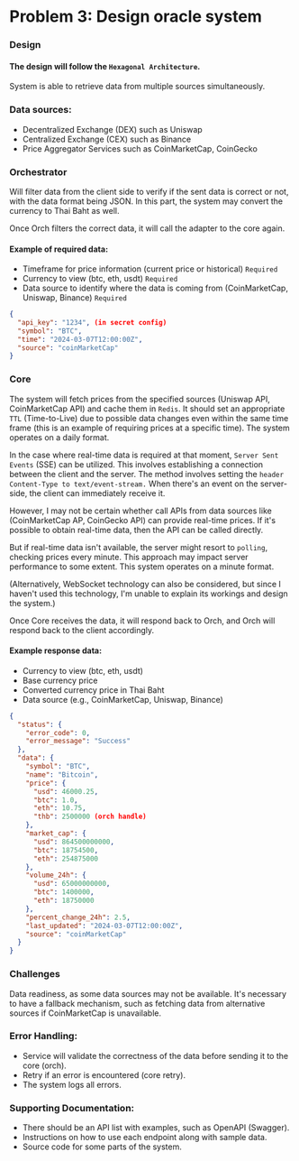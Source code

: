 # Problem 3: Design oracle system

### Design
#### The design will follow the `Hexagonal Architecture`.
System is able to retrieve data from multiple sources simultaneously.

### Data sources:
- Decentralized Exchange (DEX) such as Uniswap
- Centralized Exchange (CEX) such as Binance
- Price Aggregator Services such as CoinMarketCap, CoinGecko

### Orchestrator
Will filter data from the client side to verify if the sent data is correct or not, with the data format being JSON. In this part, the system may convert the currency to Thai Baht as well.

Once Orch filters the correct data, it will call the adapter to the core again.

#### Example of required data:

- Timeframe for price information (current price or historical)  `Required`
- Currency to view (btc, eth, usdt) `Required`
- Data source to identify where the data is coming from (CoinMarketCap, Uniswap, Binance) `Required`

```json
{
  "api_key": "1234", (in secret config)
  "symbol": "BTC",
  "time": "2024-03-07T12:00:00Z",
  "source": "coinMarketCap"
}
```

### Core
The system will fetch prices from the specified sources (Uniswap API, CoinMarketCap API) and cache them in `Redis`. It should set an appropriate `TTL` (Time-to-Live) due to possible data changes even within the same time frame (this is an example of requiring prices at a specific time). The system operates on a daily format.

In the case where real-time data is required at that moment, `Server Sent Events` (SSE) can be utilized. This involves establishing a connection between the client and the server. The method involves setting the `header Content-Type to text/event-stream.` When there's an event on the server-side, the client can immediately receive it.

However, I may not be certain whether call APIs from data sources like (CoinMarketCap AP, CoinGecko API) can provide real-time prices. If it's possible to obtain real-time data, then the API can be called directly. 

But if real-time data isn't available, the server might resort to `polling`, checking prices every minute. This approach may impact server performance to some extent. This system operates on a minute format.

(Alternatively, WebSocket technology can also be considered, but since I haven't used this technology, I'm unable to explain its workings and design the system.)

Once Core receives the data, it will respond back to Orch, and Orch will respond back to the client accordingly.

#### Example response data:

- Currency to view (btc, eth, usdt)
- Base currency price
- Converted currency price in Thai Baht
- Data source (e.g., CoinMarketCap, Uniswap, Binance)

```json
{
  "status": {
    "error_code": 0,
    "error_message": "Success"
  },
  "data": {
    "symbol": "BTC",
    "name": "Bitcoin",
    "price": {
      "usd": 46000.25,
      "btc": 1.0,
      "eth": 10.75,
      "thb": 2500000 (orch handle)
    },
    "market_cap": {
      "usd": 864500000000,
      "btc": 18754500,
      "eth": 254875000
    },
    "volume_24h": {
      "usd": 65000000000,
      "btc": 1400000,
      "eth": 18750000
    },
    "percent_change_24h": 2.5,
    "last_updated": "2024-03-07T12:00:00Z",
    "source": "coinMarketCap"
  }
}
```

### Challenges 
Data readiness, as some data sources may not be available. It's necessary to have a fallback mechanism, such as fetching data from alternative sources if CoinMarketCap is unavailable.

### Error Handling:

- Service will validate the correctness of the data before sending it to the core (orch).
- Retry if an error is encountered (core retry).
- The system logs all errors.

### Supporting Documentation:

- There should be an API list with examples, such as OpenAPI (Swagger).
- Instructions on how to use each endpoint along with sample data.
- Source code for some parts of the system.